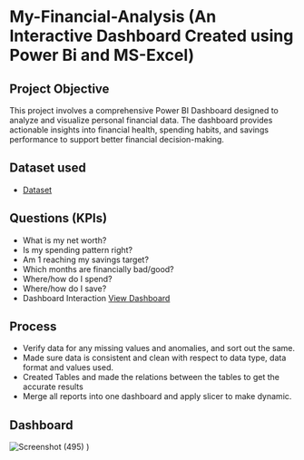 # My-Financial-Analysis (An Interactive Dashboard Created using Power Bi and MS-Excel)
## Project Objective
This project involves a comprehensive Power BI Dashboard designed to analyze and visualize personal financial data. The dashboard provides actionable insights into financial health, spending habits, and savings performance to support better financial decision-making.
## Dataset used
- <a href="https://github.com/Balakrishna-Jurollu/My-Financial-Analysis/blob/main/Finance%20Database.xlsx">Dataset</a>
## Questions (KPIs)
- What is my net worth?
- Is my spending pattern right?
- Am 1 reaching my savings target?
- Which months are financially bad/good?
- Where/how do I spend?
- Where/how do I save?
- Dashboard Interaction <a href="https://github.com/Balakrishna-Jurollu/My-Financial-Analysis/blob/main/My-Finance-Analysis-Dashboard.png">View Dashboard</a>
## Process
- Verify data for any missing values and anomalies, and sort out the same.
- Made sure data is consistent and clean with respect to data type, data format and values used.
- Created Tables and made the relations between the tables to get the accurate results
- Merge all reports into one dashboard and apply slicer to make dynamic.
## Dashboard

![Screenshot (495)](https://github.com/user-attachments/assets/1cc9a73c-7974-4785-8b53-57df5090027d)
)


